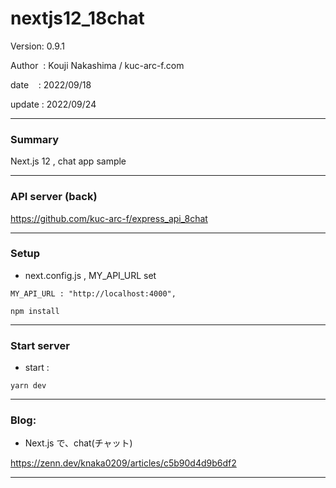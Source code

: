 ﻿# nextjs12_18chat

 Version: 0.9.1

 Author  : Kouji Nakashima / kuc-arc-f.com

 date    : 2022/09/18 

 update  : 2022/09/24

***
### Summary

Next.js 12 , chat app sample

***
### API server (back)

https://github.com/kuc-arc-f/express_api_8chat

***
### Setup

* next.config.js , MY_API_URL set

```
MY_API_URL : "http://localhost:4000",
```

```
npm install
```

***
### Start server
* start :

```
yarn dev
```

***
### Blog:
* Next.js で、chat(チャット)

https://zenn.dev/knaka0209/articles/c5b90d4d9b6df2

***

